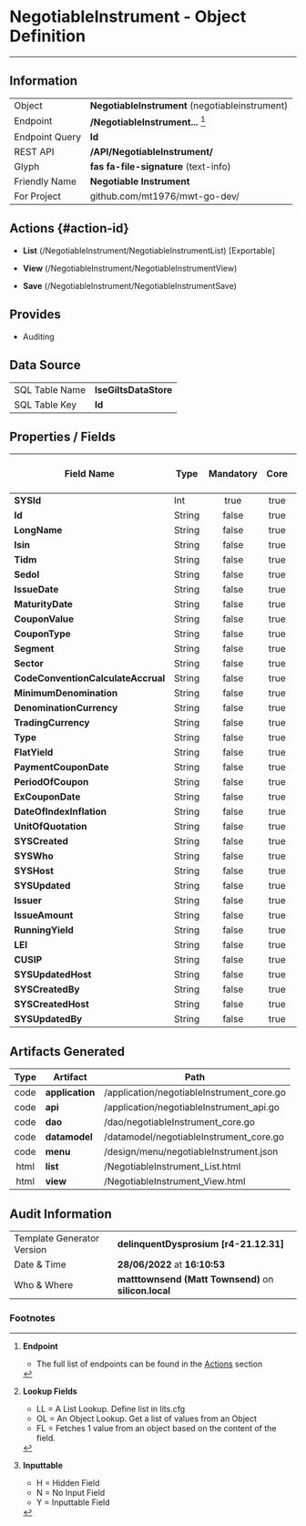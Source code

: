 # **NegotiableInstrument** - Object Definition
---
##  Information
|   |   |
|---|---|
|Object         |**NegotiableInstrument** (negotiableinstrument) |
|Endpoint 	    |**/NegotiableInstrument...** [^1]|
|Endpoint Query |**Id**|
|REST API|**/API/NegotiableInstrument/**|
Glyph|**fas fa-file-signature** (text-info)
Friendly Name|**Negotiable Instrument**|
|For Project    |github.com/mt1976/mwt-go-dev/|

##  Actions {#action-id}
* **List** (/NegotiableInstrument/NegotiableInstrumentList) [Exportable]
* **View** (/NegotiableInstrument/NegotiableInstrumentView)

* **Save** (/NegotiableInstrument/NegotiableInstrumentSave)









##  Provides


* Auditing 




##  Data Source 
|   |   |
|---|---|
SQL Table Name       | **lseGiltsDataStore**
SQL Table Key | **Id**



##  Properties / Fields
| Field Name| Type | Mandatory | Core | Virtual | Overide | Lookup [^2]| Lookup Object      | Lookup Field Source         | Lookup Return Value                | Inputable [^3]|DB Column|Default Value| No Change | Callout | Internal | Display | Mask |
| -- | --  | :--: | :--: | :--: |:--: |:--: |:--: |-- |-- |:--: |-- | --| :--: | :--: | :--: | -- | -- |
|**SYSId**|Int|true|true|false|false|||||NH|_id|0|false|false|true|text||
|**Id**|String|false|true|false|false|||||Y|id||false|false|false|text||
|**LongName**|String|false|true|false|false|||||Y|longName||false|false|false|text||
|**Isin**|String|false|true|false|false|||||Y|isin||false|false|false|text||
|**Tidm**|String|false|true|false|false|||||Y|tidm||false|false|false|text||
|**Sedol**|String|false|true|false|false|||||Y|sedol||false|false|false|text||
|**IssueDate**|String|false|true|false|false|||||Y|issueDate||false|false|false|text||
|**MaturityDate**|String|false|true|false|false|||||Y|maturityDate||false|false|false|text||
|**CouponValue**|String|false|true|false|false|||||Y|couponValue||false|false|false|text||
|**CouponType**|String|false|true|false|false|||||Y|couponType||false|false|false|text||
|**Segment**|String|false|true|false|false|||||Y|segment||false|false|false|text||
|**Sector**|String|false|true|false|false|||||Y|sector||false|false|false|text||
|**CodeConventionCalculateAccrual**|String|false|true|false|false|||||Y|codeConventionCalculateAccrual||false|false|false|text||
|**MinimumDenomination**|String|false|true|false|false|||||Y|minimumDenomination||false|false|false|text||
|**DenominationCurrency**|String|false|true|false|false|||||Y|denominationCurrency||false|false|false|text||
|**TradingCurrency**|String|false|true|false|false|||||Y|tradingCurrency||false|false|false|text||
|**Type**|String|false|true|false|false|||||Y|type||false|false|false|text||
|**FlatYield**|String|false|true|false|false|||||Y|flatYield||false|false|false|text||
|**PaymentCouponDate**|String|false|true|false|false|||||Y|paymentCouponDate||false|false|false|text||
|**PeriodOfCoupon**|String|false|true|false|false|||||Y|periodOfCoupon||false|false|false|text||
|**ExCouponDate**|String|false|true|false|false|||||Y|exCouponDate||false|false|false|text||
|**DateOfIndexInflation**|String|false|true|false|false|||||Y|dateOfIndexInflation||false|false|false|text||
|**UnitOfQuotation**|String|false|true|false|false|||||Y|unitOfQuotation||false|false|false|text||
|**SYSCreated**|String|false|true|false|false|||||NH|_created||false|false|true|text||
|**SYSWho**|String|false|true|false|false|||||NH|_who||false|false|true|text||
|**SYSHost**|String|false|true|false|false|||||NH|_host||false|false|true|text||
|**SYSUpdated**|String|false|true|false|false|||||NH|_updated||false|false|true|text||
|**Issuer**|String|false|true|false|false|||||Y|issuer||false|false|false|text||
|**IssueAmount**|String|false|true|false|false|||||Y|issueAmount||false|false|false|text||
|**RunningYield**|String|false|true|false|false|||||Y|runningYield||false|false|false|text||
|**LEI**|String|false|true|false|false|||||Y|LEI||false|false|false|text||
|**CUSIP**|String|false|true|false|false|||||Y|CUSIP||false|false|false|text||
|**SYSUpdatedHost**|String|false|true|false|false|||||NH|_updatedHost||false|false|true|text||
|**SYSCreatedBy**|String|false|true|false|false|||||NH|_createdBy||false|false|true|text||
|**SYSCreatedHost**|String|false|true|false|false|||||NH|_createdHost||false|false|true|text||
|**SYSUpdatedBy**|String|false|true|false|false|||||NH|_updatedBy||false|false|true|text||


##  Artifacts Generated
| Type | Artifact | Path|
| :--: | -- | -- |
| code | **application** | /application/negotiableInstrument_core.go |
| code | **api** | /application/negotiableInstrument_api.go |
| code | **dao** | /dao/negotiableInstrument_core.go |
| code | **datamodel** | /datamodel/negotiableInstrument_core.go |
| code | **menu** | /design/menu/negotiableInstrument.json |
| html | **list** | /NegotiableInstrument_List.html |
| html | **view** | /NegotiableInstrument_View.html |


## Audit Information
|   |   |
|---|---|
Template Generator Version   | **delinquentDysprosium [r4-21.12.31]**
Date & Time		     | **28/06/2022** at **16:10:53**
Who & Where		     | **matttownsend (Matt Townsend)** on **silicon.local**

### Footnotes
[^1]: **Endpoint**
    * The full list of endpoints can be found in the [Actions](#action-id) section
[^2]: **Lookup Fields**
    * LL = A List Lookup. Define list in lits.cfg
    * OL = An Object Lookup. Get a list of values from an Object
    * FL = Fetches 1 value from an object based on the content of the field. 
[^3]: **Inputtable**   
    * H = Hidden Field
    * N = No Input Field
    * Y = Inputtable Field
